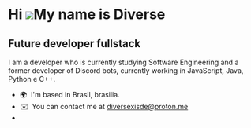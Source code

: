 Hi ![](https://user-images.githubusercontent.com/18350557/176309783-0785949b-9127-417c-8b55-ab5a4333674e.gif)My name is Diverse
===============================================================================================================================

Future developer fullstack
--------------------------

I am a developer who is currently studying Software Engineering and a former developer of Discord bots, currently working in JavaScript, Java, Python e C++.

*   🌍  I'm based in Brasil, brasilia.
*   ✉️  You can contact me at [diversexisde@proton.me](mailto:diversexisde@proton.me)
*   
